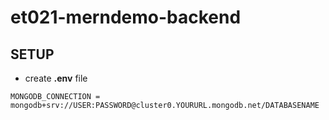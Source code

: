 # et021-merndemo-backend

## SETUP

- create **.env** file
```
MONGODB_CONNECTION = mongodb+srv://USER:PASSWORD@cluster0.YOURURL.mongodb.net/DATABASENAME
```
